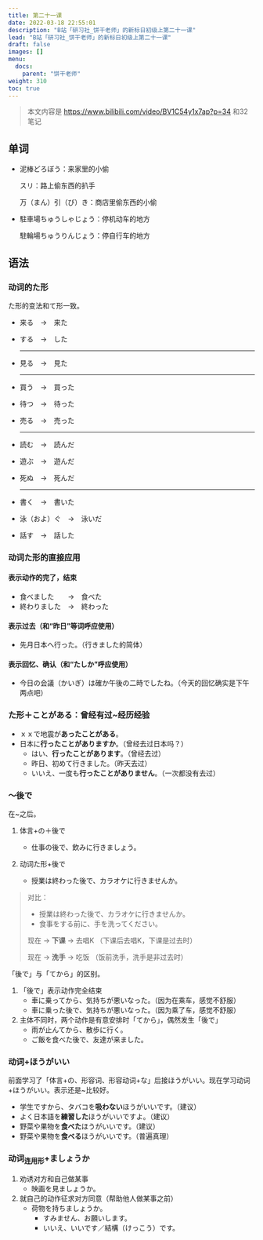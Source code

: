```yaml
---
title: 第二十一课
date: 2022-03-18 22:55:01
description: "B站「研习社_饼干老师」的新标日初级上第二十一课"
lead: "B站「研习社_饼干老师」的新标日初级上第二十一课"
draft: false
images: []
menu:
  docs:
    parent: "饼干老师"
weight: 310
toc: true
---
```


> 本文内容是 https://www.bilibili.com/video/BV1C54y1x7ap?p=34 和32笔记

## 单词

- 泥棒どろぼう：来家里的小偷

  スリ：路上偷东西的扒手

  万（まん）引（び）き：商店里偷东西的小偷

- 駐車場ちゅうしゃじょう：停机动车的地方

  駐輪場ちゅうりんじょう：停自行车的地方

## 语法

### 动词的た形

た形的变法和て形一致。

- 来る　→　来た

- する　→　した

	---

- 見る　→　見た

  ---

- 買う　→　買った

- 待つ　→　待った

- 売る　→　売った

  ---

- 読む　→　読んだ

- 遊ぶ　→　遊んだ

- 死ぬ　→　死んだ

  ---

- 書く　→　書いた

- 泳（およ）ぐ　→　泳いだ

- 話す　→　話した

### 动词た形的直接应用

#### 表示动作的完了，结束

- 食べました　　→　食べた
- 終わりました　→　終わった

#### 表示过去（和“昨日”等词呼应使用）

- 先月日本へ行った。（行きました的简体）

#### 表示回忆、确认（和“たしか”呼应使用）

- 今日の会議（かいぎ）は確か午後の二時でしたね。（今天的回忆确实是下午两点吧）

### た形＋ことがある：曾经有过~经历经验

- ｘｘで地震が**あったことがある**。
- 日本に**行ったことがありますか**。（曾经去过日本吗？）
  - はい、**行ったことがあります**。（曾经去过）
  - 昨日、初めて行きました。（昨天去过）
  - いいえ、一度も**行ったことがありません**。（一次都没有去过）

### ～後で

在\~之后。

1. 体言+の＋後で

   - 仕事の後で、飲みに行きましょう。

2. 动词た形+後で

   - 授業は終わった後で、カラオケに行きませんか。

> 对比：
>
> - 授業は終わった後で、カラオケに行きませんか。
> - 食事をする前に、手を洗ってください。
>
> 现在 -> **下课** -> 去唱K （下课后去唱K，下课是过去时）
>
> 现在 -> **洗手** -> 吃饭 （饭前洗手，洗手是非过去时）

「後で」与「てから」的区别。

1. 「後で」表示动作完全结束
   - 車に乗ってから、気持ちが悪いなった。（因为在乘车，感觉不舒服）
   - 車に乗った後で、気持ちが悪いなった。（因为乘了车，感觉不舒服）
2. 主体不同时，两个动作是有意安排时「てから」，偶然发生「後で」
   - 雨が止んてから、散歩に行く。
   - ご飯を食べた後で、友達が来ました。

### 动词+ほうがいい

前面学习了「体言+の、形容词、形容动词+な」后接ほうがいい。现在学习动词+ほうがいい。表示还是~比较好。

- 学生ですから、タバコを**吸わない**ほうがいいです。（建议）
- よく日本語を**練習した**ほうがいいですよ。（建议）
- 野菜や果物を**食べた**ほうがいいです。（建议）
- 野菜や果物を**食べる**ほうがいいです。（普遍真理）

### 动词<sub>连用形</sub>+ましょうか

1. 劝诱对方和自己做某事
   - 映画を見ましょうか。
2. 就自己的动作征求对方同意（帮助他人做某事之前）
   - 荷物を持ちましょうか。
     - すみません、お願いします。
     - いいえ、いいです／結構（けっこう）です。
